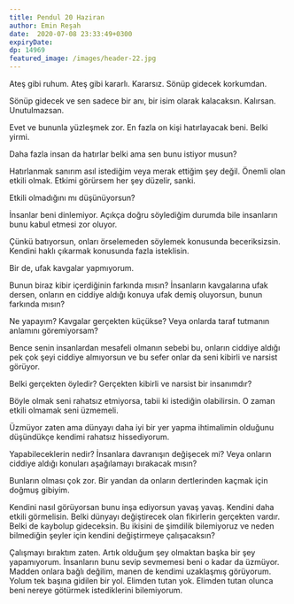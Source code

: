 ```yaml
---
title: Pendul 20 Haziran 
author: Emin Reşah
date:  2020-07-08 23:33:49+0300
expiryDate:
dp: 14969
featured_image: /images/header-22.jpg
---
```


Ateş gibi ruhum. Ateş gibi kararlı. Kararsız. Sönüp gidecek korkumdan.

Sönüp gidecek ve sen sadece bir anı, bir isim olarak kalacaksın. Kalırsan. Unutulmazsan.

Evet ve bununla yüzleşmek zor. En fazla on kişi hatırlayacak beni. Belki yirmi. 

Daha fazla insan da hatırlar belki ama sen bunu istiyor musun?

Hatırlanmak sanırım asıl istediğim veya merak ettiğim şey değil. Önemli olan etkili olmak. Etkimi görürsem her şey düzelir, sanki. 

Etkili olmadığını mı düşünüyorsun?

İnsanlar beni dinlemiyor. Açıkça doğru söylediğim durumda bile insanların bunu kabul etmesi zor oluyor.

Çünkü batıyorsun, onları örselemeden söylemek konusunda beceriksizsin. Kendini haklı çıkarmak konusunda fazla isteklisin.

Bir de, ufak kavgalar yapmıyorum. 

Bunun biraz kibir içerdiğinin farkında mısın? İnsanların kavgalarına ufak dersen, onların en ciddiye aldığı konuya ufak demiş oluyorsun, bunun farkında mısın?

Ne yapayım? Kavgalar gerçekten küçükse? Veya onlarda taraf tutmanın anlamını göremiyorsam?

Bence senin insanlardan mesafeli olmanın sebebi bu, onların ciddiye aldığı pek çok şeyi ciddiye almıyorsun ve bu sefer onlar da seni kibirli ve narsist görüyor. 

Belki gerçekten öyledir? Gerçekten kibirli ve narsist bir insanımdır?

Böyle olmak seni rahatsız etmiyorsa, tabii ki istediğin olabilirsin. O zaman etkili olmamak seni üzmemeli.

Üzmüyor zaten ama dünyayı daha iyi bir yer yapma ihtimalimin olduğunu düşündükçe kendimi rahatsız hissediyorum.

Yapabileceklerin nedir? İnsanlara davranışın değişecek mi? Veya onların ciddiye aldığı konuları aşağılamayı bırakacak mısın?

Bunların olması çok zor. Bir yandan da onların dertlerinden kaçmak için doğmuş gibiyim.

Kendini nasıl görüyorsan bunu inşa ediyorsun yavaş yavaş. Kendini daha etkili görmelisin. Belki dünyayı değiştirecek olan fikirlerin gerçekten vardır. Belki de kaybolup gideceksin. Bu ikisini de şimdilik bilemiyoruz ve neden bilmediğin şeyler için kendini değiştirmeye çalışacaksın?

Çalışmayı bıraktım zaten. Artık olduğum şey olmaktan başka bir şey yapamıyorum. İnsanların bunu sevip sevmemesi beni o kadar da üzmüyor. Madden onlara bağlı değilim, manen de kendimi uzaklaşmış görüyorum. Yolum tek başına gidilen bir yol. Elimden tutan yok. Elimden tutan olunca beni nereye götürmek istediklerini bilemiyorum.
